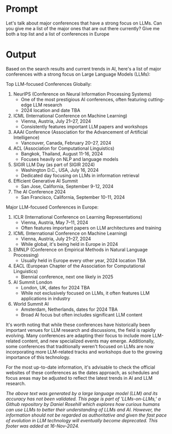# Prompt

Let's talk about major conferences that have a strong focus on LLMs. Can you give me a list of the major ones that are out there currently? Give me both a top list and a list of conferences in Europe

# Output

Based on the search results and current trends in AI, here's a list of major conferences with a strong focus on Large Language Models (LLMs):

Top LLM-focused Conferences Globally:

1. NeurIPS (Conference on Neural Information Processing Systems)
   - One of the most prestigious AI conferences, often featuring cutting-edge LLM research
   - 2024 location and date TBA
2. ICML (International Conference on Machine Learning)
   - Vienna, Austria, July 21–27, 2024
   - Consistently features important LLM papers and workshops
3. AAAI Conference (Association for the Advancement of Artificial Intelligence)
   - Vancouver, Canada, February 20–27, 2024
4. ACL (Association for Computational Linguistics)
   - Bangkok, Thailand, August 11-16, 2024
   - Focuses heavily on NLP and language models
5. SIGIR LLM Day (as part of SIGIR 2024)
   - Washington D.C., USA, July 16, 2024
   - Dedicated day focusing on LLMs in information retrieval
6. Efficient Generative AI Summit
   - San Jose, California, September 9-12, 2024
7. The AI Conference 2024
   - San Francisco, California, September 10-11, 2024

Major LLM-focused Conferences in Europe:

1. ICLR (International Conference on Learning Representations)
   - Vienna, Austria, May 7–11, 2024
   - Often features important papers on LLM architectures and training
2. ICML (International Conference on Machine Learning)
   - Vienna, Austria, July 21–27, 2024
   - While global, it's being held in Europe in 2024
3. EMNLP (Conference on Empirical Methods in Natural Language Processing)
   - Usually held in Europe every other year, 2024 location TBA
4. EACL (European Chapter of the Association for Computational Linguistics)
   - Biennial conference, next one likely in 2025
5. AI Summit London
   - London, UK, dates for 2024 TBA
   - While not exclusively focused on LLMs, it often features LLM applications in industry
6. World Summit AI
   - Amsterdam, Netherlands, dates for 2024 TBA
   - Broad AI focus but often includes significant LLM content

It's worth noting that while these conferences have historically been important venues for LLM research and discussions, the field is rapidly evolving. Many conferences are adapting their focus to include more LLM-related content, and new specialized events may emerge. Additionally, some conferences that traditionally weren't focused on LLMs are now incorporating more LLM-related tracks and workshops due to the growing importance of this technology.

For the most up-to-date information, it's advisable to check the official websites of these conferences as the dates approach, as schedules and focus areas may be adjusted to reflect the latest trends in AI and LLM research.

*The above text was generated by a large language model (LLM) and its accuracy has not been validated. This page is part of 'LLMs-on-LLMs,' a Github repository by Daniel Rosehill which explores how curious humans can use LLMs to better their understanding of LLMs and AI. However, the information should not be regarded as authoritative and given the fast pace of evolution in LLM technology will eventually become deprecated. This footer was added at 16-Nov-2024.*


